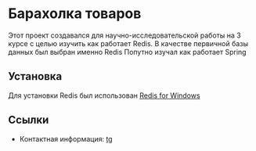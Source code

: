 # Барахолка товаров

Этот проект создавался для научно-исследовательской работы на 3 курсе с целью изучить как работает Redis. В качестве первичной базы данных был выбран именно Redis
Попутно изучал как работает Spring
## Установка
Для установки Redis был использован [Redis for Windows](https://github.com/microsoftarchive/redis)
## Ссылки
* Контактная информация: [tg](https://t.me/svartosan)
